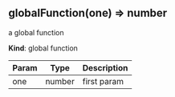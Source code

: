 ## globalFunction(one) ⇒ number
a global function

**Kind**: global function  

| Param | Type   | Description |
| ----- | ------ | ----------- |
| one   | number | first param |


